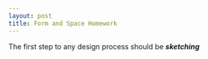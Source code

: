 ```yaml
---
layout: post
title: Form and Space Homework
---
```

The first step to any design process should be *__sketching__*

